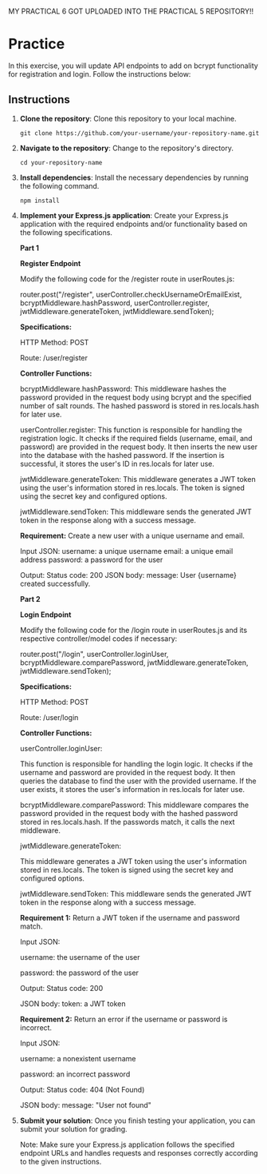 #####
MY PRACTICAL 6 GOT UPLOADED INTO THE PRACTICAL 5 REPOSITORY!!
#####

# Practice 

In this exercise, you will update API endpoints to add on bcrypt functionality for registration and login. Follow the instructions below: 

## Instructions

1. **Clone the repository**: Clone this repository to your local machine.

   ```shell
   git clone https://github.com/your-username/your-repository-name.git
   ```

2. **Navigate to the repository**: Change to the repository's directory.

   ```shell
   cd your-repository-name
   ```

3. **Install dependencies**: Install the necessary dependencies by running the following command.

   ```shell
   npm install
   ```

4. **Implement your Express.js application**: Create your Express.js application with the required endpoints and/or functionality based on the following specifications.

      **Part 1**
      
      **Register Endpoint**

      Modify the following code for the /register route in userRoutes.js:

      router.post("/register", userController.checkUsernameOrEmailExist, bcryptMiddleware.hashPassword, userController.register, jwtMiddleware.generateToken, jwtMiddleware.sendToken);

      **Specifications:**
      
      HTTP Method: POST
   
      Route: /user/register

      **Controller Functions:**
   
      bcryptMiddleware.hashPassword:
      This middleware hashes the password provided in the request body using bcrypt and the specified number of salt rounds. The hashed password is stored in res.locals.hash for later use.

      userController.register:
      This function is responsible for handling the registration logic. It checks if the required fields (username, email, and password) are provided in the request body. It then inserts the new user into the database with the hashed password. If the insertion is successful, it stores the user's ID in res.locals for later use.

      jwtMiddleware.generateToken:
      This middleware generates a JWT token using the user's information stored in res.locals. The token is signed using the secret key and configured options.

      jwtMiddleware.sendToken:
      This middleware sends the generated JWT token in the response along with a success message.

      **Requirement:** 
      Create a new user with a unique username and email.
      
      Input JSON:
      username: a unique username
      email: a unique email address
      password: a password for the user

      Output:
      Status code: 200
      JSON body:
      message: User {username} created successfully.

      **Part 2**
   
      **Login Endpoint**

      Modify the following code for the /login route in userRoutes.js and its respective controller/model codes if necessary: 

      router.post("/login", userController.loginUser, bcryptMiddleware.comparePassword, jwtMiddleware.generateToken, jwtMiddleware.sendToken);

      **Specifications:**

      HTTP Method: POST
   
      Route: /user/login

      **Controller Functions:**
   
      userController.loginUser: 

      This function is responsible for handling the login logic. It checks if the username and password are provided in the request body. It then queries the database to find the user with the provided username. If the user exists, it stores the user's information in res.locals for later use.

      bcryptMiddleware.comparePassword:
      This middleware compares the password provided in the request body with the hashed password stored in res.locals.hash. If the passwords match, it calls the next middleware.

      jwtMiddleware.generateToken:
   
      This middleware generates a JWT token using the user's information stored in res.locals. The token is signed using the secret key and configured options.

   
      jwtMiddleware.sendToken:
      This middleware sends the generated JWT token in the response along with a success message.

      **Requirement 1:**
      Return a JWT token if the username and password match.
      
      Input JSON:

      username: the username of the user

      password: the password of the user

      Output:
      Status code: 200

      JSON body:
      token: a JWT token

      **Requirement 2:**
      Return an error if the username or password is incorrect.
      
      Input JSON:
   
      username: a nonexistent username

      password: an incorrect password

      Output:
      Status code: 404 (Not Found)

      JSON body:
      message: "User not found"
   
6. **Submit your solution**:
   Once you finish testing your application, you can submit your solution for grading.

   Note: Make sure your Express.js application follows the specified endpoint URLs and handles requests and responses correctly according to the given instructions.
